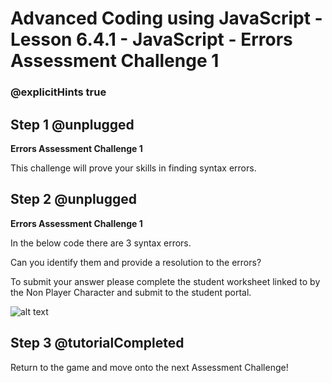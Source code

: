 # Advanced Coding using JavaScript - Lesson 6.4.1 - JavaScript - Errors Assessment Challenge 1

### @explicitHints true

## Step 1 @unplugged
**Errors Assessment Challenge 1**

This challenge will prove your skills in finding syntax errors.

## Step 2 @unplugged
**Errors Assessment Challenge 1**

In the below code there are 3 syntax errors.

Can you identify them and provide a resolution to the errors?

To submit your answer please complete the student worksheet linked to by the Non Player Character and submit to the student portal.

![alt text](https://advancedjsv3.codingcredentials.com/Lesson6/6.4.1/images/1.jpg?raw=true "JavaScript")


## Step 3  @tutorialCompleted
Return to the game and move onto the next Assessment Challenge!